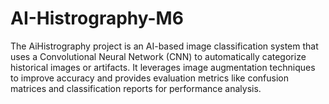 # AI-Histrography-M6
The AiHistrography project is an AI-based image classification system that uses a Convolutional Neural Network (CNN) to automatically categorize historical images or artifacts. It leverages image augmentation techniques to improve accuracy and provides evaluation metrics like confusion matrices and classification reports for performance analysis.
